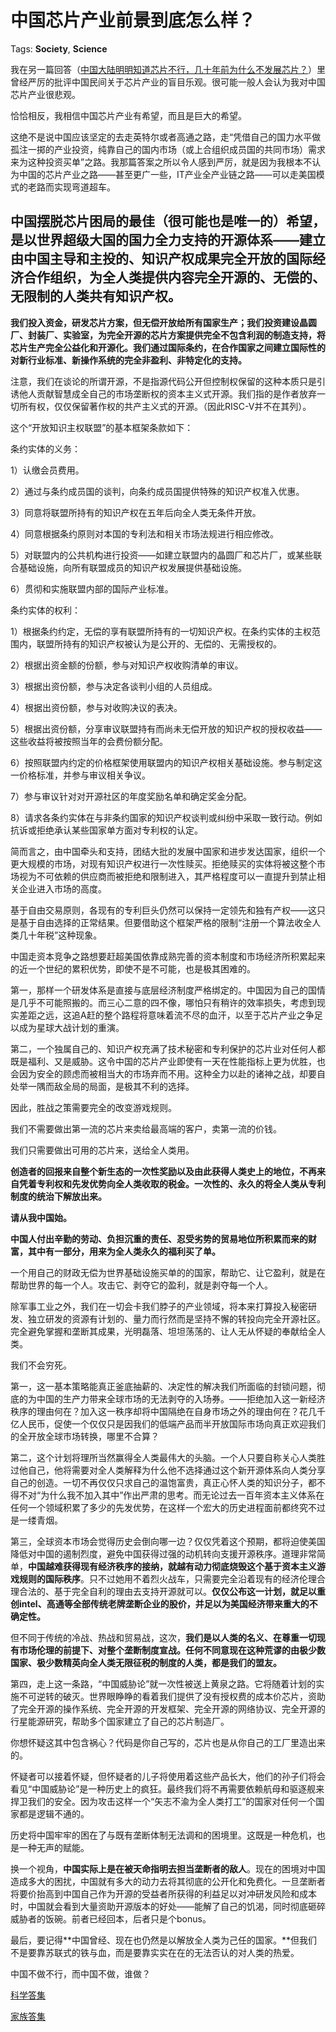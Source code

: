 # 中国芯片产业前景到底怎么样？

Tags: **Society**, **Science**

我在另一篇回答（[中国大陆明明知道芯片不行，几十年前为什么不发展芯片？](https://www.zhihu.com/question/275316968/answer/497644862)）里曾经严厉的批评中国民间关于芯片产业的盲目乐观。很可能一般人会认为我对中国芯片产业很悲观。

恰恰相反，我相信中国芯片产业有希望，而且是巨大的希望。

这绝不是说中国应该坚定的去走英特尔或者高通之路，走“凭借自己的国力水平做孤注一掷的产业投资，纯靠自己的国内市场（或上合组织成员国的共同市场）需求来为这种投资买单”之路。我那篇答案之所以令人感到严厉，就是因为我根本不认为中国的芯片产业之路——甚至更广一些，IT产业全产业链之路——可以走美国模式的老路而实现弯道超车。

**中国摆脱芯片困局的最佳（很可能也是唯一的）希望，是以世界超级大国的国力全力支持的开源体系——建立由中国主导和主投的、知识产权成果完全开放的国际经济合作组织，为全人类提供内容完全开源的、无偿的、无限制的人类共有知识产权。**
-----------------------------------------------------------------------------------------------------------------

**我们投入资金，研发芯片方案，但无偿开放给所有国家生产；我们投资建设晶圆厂、封装厂、实验室，为完全开源的芯片方案提供完全不包含利润的制造支持，将芯片生产完全公益化和开源化。我们通过国际条约，在合作国家之间建立国际性的对新行业标准、新操作系统的完全非盈利、非特定化的支持。**

注意，我们在谈论的所谓开源，不是指源代码公开但控制权保留的这种本质只是引诱他人贡献智慧成全自己的市场垄断权的资本主义式开源。我们指的是作者放弃一切所有权，仅仅保留著作权的共产主义式的开源。（因此RISC-V并不在其列）。

这个“开放知识主权联盟”的基本框架条款如下：

条约实体的义务：

1）认缴会员费用。

2）通过与条约成员国的谈判，向条约成员国提供特殊的知识产权准入优惠。

3）同意将联盟所持有的知识产权在五年后向全人类无条件开放。

4）同意根据条约原则对本国的专利法和相关市场法规进行相应修改。

5）对联盟内的公共机构进行投资——如建立联盟内的晶圆厂和芯片厂，或某些联合基础设施，向所有联盟成员的知识产权发展提供基础设施。

6）贯彻和实施联盟内部的国际产业标准。

条约实体的权利：

1）根据条约约定，无偿的享有联盟所持有的一切知识产权。在条约实体的主权范围内，联盟所持有的知识产权被认为是公开的、无偿的、无需授权的。

2）根据出资金额的份额，参与对知识产权收购清单的审议。

3）根据出资份额，参与决定各谈判小组的人员组成。

4）根据出资份额，参与对收购决议的表决。

5）根据出资份额，分享审议联盟持有而尚未无偿开放的知识产权的授权收益——这些收益将被按照当年的会费份额分配。

6）按照联盟内约定的价格框架使用联盟内的知识产权相关基础设施。参与制定这一价格标准，并参与审议相关争议。

7）参与审议针对对开源社区的年度奖励名单和确定奖金分配。

8）请求各条约实体在与非条约国家的知识产权谈判或纠纷中采取一致行动。例如抗诉或拒绝承认某些国家单方面对专利权的认定。

  


简而言之，由中国牵头和支持，团结大批的发展中国家和进步发达国家，组织一个更大规模的市场，对现有知识产权进行一次性赎买。拒绝赎买的实体将被这整个市场视为不可依赖的供应商而被拒绝和限制进入，其严格程度可以一直提升到禁止相关企业进入市场的高度。

基于自由交易原则，各现有的专利巨头仍然可以保持一定领先和独有产权——这只是基于自由选择的正常结果。但要借助这个框架严格的限制“注册一个算法收全人类几十年税”这种现象。

  


中国走资本竞争之路想要赶超美国依靠成熟完善的资本制度和市场经济所积累起来的近一个世纪的累积优势，即使不是不可能，也是极其困难的。

第一，那样一个研发体系是直接与底层经济制度严格绑定的。中国因为自己的国情是几乎不可能照搬的。而三心二意的四不像，哪怕只有稍许的效率损失，考虑到现实差距之远，这追A赶的整个路程将意味着流不尽的血汗，以至于芯片产业之争足以成为星球大战计划的重演。

第二，一个独属自己的、知识产权充满了技术秘密和专利保护的芯片业对任何人都既是福利、又是威胁。这令中国的芯片产业即使有一天在性能指标上更为优胜，也会因为安全的顾虑而被相当大的市场弃而不用。这种全力以赴的诸神之战，却要自处举一隅而敌全局的局面，是极其不利的选择。

因此，胜战之策需要完全的改变游戏规则。

我们不需要做出第一流的芯片来卖给最高端的客户，卖第一流的价钱。

我们只需要做出可用的芯片来，送给全人类用。

**创造者的回报来自整个新生态的一次性奖励以及由此获得人类史上的地位，不再来自凭着专利权和先发优势向全人类收取的税金。一次性的、永久的将全人类从专利制度的统治下解放出来。**

**请从我中国始。**

**中国人付出辛勤的劳动、负担沉重的责任、忍受劣势的贸易地位所积累而来的财富，其中有一部分，用来为全人类永久的福利买了单。**

一个用自己的财政无偿为世界基础设施买单的的国家，帮助它、让它盈利，就是在帮助世界的每一个人。攻击它、剥夺它的盈利，就是剥夺每一个人。

除军事工业之外，我们在一切会卡我们脖子的产业领域，将本来打算投入秘密研发、独立研发的资源有计划的、量力而行然而是坚持不懈的转投向完全开源社区。完全避免掌握和垄断其成果，光明磊落、坦坦荡荡的、让人无从怀疑的奉献给全人类。

我们不会穷死。

第一，这一基本策略能真正釜底抽薪的、决定性的解决我们所面临的封锁问题，彻底的为中国的生产力带来全球市场的无法剥夺的入场券。——拒绝加入这一新经济秩序的理由何在？加入这一秩序却将中国隔绝在自身市场之外的理由何在？花几千亿人民币，促使一个仅仅只是因我们的低端产品而半开放国际市场向真正欢迎我们的全开放全球市场转换，哪里不合算？

第二，这个计划将理所当然赢得全人类最伟大的头脑。一个人只要自称关心人类胜过他自己，他将需要对全人类解释为什么他不选择通过这个新开源体系向人类分享自己的创造。一切不再仅仅只求自己的温饱富贵，真正心怀人类的知识分子，都不得不对“为什么我不加入其中”作出严肃的思考。而无论过去一百年资本主义体系在任何一个领域积累了多少的先发优势，在这样一个宏大的历史进程面前都终究不过是一缕青烟。

第三，全球资本市场会觉得历史会倒向哪一边？仅仅凭着这个预期，都将迫使美国降低对中国的遏制烈度，避免中国获得过强的动机转向支援开源秩序。道理非常简单，**中国越难获得现有经济秩序的接纳，就越有动力彻底烧毁这个基于资本主义游戏规则的国际秩序**。只不过她用不着烈火战车，只需要完全沿着现有的经济伦理合理合法的、基于完全自利的理由去支持开源就可以。**仅仅公布这一计划，就足以重创intel、高通等全部传统老牌垄断企业的股价，并足以为美国经济带来重大的不确定性。**

但不同于传统的冷战、热战和贸易战，这次，**我们是以人类的名义、在尊重一切现有市场伦理的前提下、对整个垄断制度宣战。任何不同意现在这种荒谬的由极少数国家、极少数精英向全人类无限征税的制度的人类，都是我们的盟友。**

第四，走上这一条路，“中国威胁论”就一次性被送上黄泉之路。它将随着计划的实施不可逆转的破灭。世界眼睁睁的看着我们提供了没有授权费的成本价芯片，资助了完全开源的操作系统、完全开源的开发框架、完全开源的网络协议、完全开源的行星能源研究，帮助多个国家建立了自己的芯片制造厂。

你想怀疑这其中包含祸心？代码是你自己写的，芯片也是从你自己的工厂里造出来的。

怀疑者可以接着怀疑，但怀疑者的儿子将使用着这些产品长大，他们的孙子们将会看见“中国威胁论”是一种历史上的疯狂。最终我们将不再需要依赖航母和驱逐舰来捍卫我们的安全。因为攻击这样一个“矢志不渝为全人类打工”的国家对任何一个国家都是逻辑不通的。

历史将中国牢牢的困在了与既有垄断体制无法调和的困境里。这既是一种危机，也是一种无声的赋能。

换一个视角，**中国实际上是在被天命指明去担当垄断者的敌人**。现在的困境对中国造成多大的困扰，中国就有多大的动力去将其彻底的公开化和免费化。一旦垄断者将要价抬高到中国自己作为开源的受益者所获得的利益足以对冲研发风险和成本时，中国就会看到大量资助开源版本的好处——能解了自己的饥渴，同时彻底砸碎威胁者的饭碗。前者已经回本，后者只是个bonus。

  


最后，要记得**中国曾经、现在也仍然是以解放全人类为己任的国家。**但我们不是要靠苏联式的铁与血，而是要靠实实在在的无法否认的对人类的热爱。

中国不做不行，而中国不做，谁做？

  


[科学答集](https://zhihu.com/collection/304168613)  


[家族答集](https://zhihu.com/collection/378738313)

